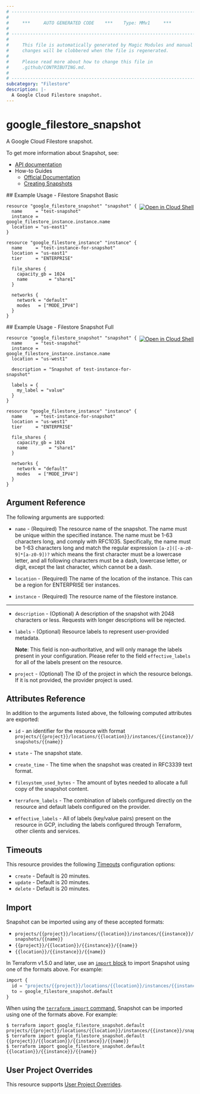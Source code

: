 ```yaml
---
# ----------------------------------------------------------------------------
#
#     ***     AUTO GENERATED CODE    ***    Type: MMv1     ***
#
# ----------------------------------------------------------------------------
#
#     This file is automatically generated by Magic Modules and manual
#     changes will be clobbered when the file is regenerated.
#
#     Please read more about how to change this file in
#     .github/CONTRIBUTING.md.
#
# ----------------------------------------------------------------------------
subcategory: "Filestore"
description: |-
  A Google Cloud Filestore snapshot.
---
```


# google\_filestore\_snapshot

A Google Cloud Filestore snapshot.


To get more information about Snapshot, see:

* [API documentation](https://cloud.google.com/filestore/docs/reference/rest/v1/projects.locations.instances.snapshots)
* How-to Guides
    * [Official Documentation](https://cloud.google.com/filestore/docs/snapshots)
    * [Creating Snapshots](https://cloud.google.com/filestore/docs/create-snapshots)

<div class = "oics-button" style="float: right; margin: 0 0 -15px">
  <a href="https://console.cloud.google.com/cloudshell/open?cloudshell_git_repo=https%3A%2F%2Fgithub.com%2Fterraform-google-modules%2Fdocs-examples.git&cloudshell_working_dir=filestore_snapshot_basic&cloudshell_image=gcr.io%2Fcloudshell-images%2Fcloudshell%3Alatest&open_in_editor=main.tf&cloudshell_print=.%2Fmotd&cloudshell_tutorial=.%2Ftutorial.md" target="_blank">
    <img alt="Open in Cloud Shell" src="//gstatic.com/cloudssh/images/open-btn.svg" style="max-height: 44px; margin: 32px auto; max-width: 100%;">
  </a>
</div>
## Example Usage - Filestore Snapshot Basic


```hcl
resource "google_filestore_snapshot" "snapshot" {
  name     = "test-snapshot"
  instance = google_filestore_instance.instance.name
  location = "us-east1"
}

resource "google_filestore_instance" "instance" {
  name     = "test-instance-for-snapshot"
  location = "us-east1"
  tier     = "ENTERPRISE"

  file_shares {
    capacity_gb = 1024
    name        = "share1"
  }

  networks {
    network = "default"
    modes   = ["MODE_IPV4"]
  }
}
```
<div class = "oics-button" style="float: right; margin: 0 0 -15px">
  <a href="https://console.cloud.google.com/cloudshell/open?cloudshell_git_repo=https%3A%2F%2Fgithub.com%2Fterraform-google-modules%2Fdocs-examples.git&cloudshell_working_dir=filestore_snapshot_full&cloudshell_image=gcr.io%2Fcloudshell-images%2Fcloudshell%3Alatest&open_in_editor=main.tf&cloudshell_print=.%2Fmotd&cloudshell_tutorial=.%2Ftutorial.md" target="_blank">
    <img alt="Open in Cloud Shell" src="//gstatic.com/cloudssh/images/open-btn.svg" style="max-height: 44px; margin: 32px auto; max-width: 100%;">
  </a>
</div>
## Example Usage - Filestore Snapshot Full


```hcl
resource "google_filestore_snapshot" "snapshot" {
  name     = "test-snapshot"
  instance = google_filestore_instance.instance.name
  location = "us-west1"

  description = "Snapshot of test-instance-for-snapshot"

  labels = {
    my_label = "value"
  }
}

resource "google_filestore_instance" "instance" {
  name     = "test-instance-for-snapshot"
  location = "us-west1"
  tier     = "ENTERPRISE"

  file_shares {
    capacity_gb = 1024
    name        = "share1"
  }

  networks {
    network = "default"
    modes   = ["MODE_IPV4"]
  }
}
```

## Argument Reference

The following arguments are supported:


* `name` -
  (Required)
  The resource name of the snapshot. The name must be unique within the specified instance.
  The name must be 1-63 characters long, and comply with
  RFC1035. Specifically, the name must be 1-63 characters long and match
  the regular expression `[a-z]([-a-z0-9]*[a-z0-9])?` which means the
  first character must be a lowercase letter, and all following
  characters must be a dash, lowercase letter, or digit, except the last
  character, which cannot be a dash.

* `location` -
  (Required)
  The name of the location of the instance. This can be a region for ENTERPRISE tier instances.

* `instance` -
  (Required)
  The resource name of the filestore instance.


- - -


* `description` -
  (Optional)
  A description of the snapshot with 2048 characters or less. Requests with longer descriptions will be rejected.

* `labels` -
  (Optional)
  Resource labels to represent user-provided metadata.

  **Note**: This field is non-authoritative, and will only manage the labels present in your configuration.
  Please refer to the field `effective_labels` for all of the labels present on the resource.

* `project` - (Optional) The ID of the project in which the resource belongs.
    If it is not provided, the provider project is used.


## Attributes Reference

In addition to the arguments listed above, the following computed attributes are exported:

* `id` - an identifier for the resource with format `projects/{{project}}/locations/{{location}}/instances/{{instance}}/snapshots/{{name}}`

* `state` -
  The snapshot state.

* `create_time` -
  The time when the snapshot was created in RFC3339 text format.

* `filesystem_used_bytes` -
  The amount of bytes needed to allocate a full copy of the snapshot content.

* `terraform_labels` -
  The combination of labels configured directly on the resource
   and default labels configured on the provider.

* `effective_labels` -
  All of labels (key/value pairs) present on the resource in GCP, including the labels configured through Terraform, other clients and services.


## Timeouts

This resource provides the following
[Timeouts](https://developer.hashicorp.com/terraform/plugin/sdkv2/resources/retries-and-customizable-timeouts) configuration options:

- `create` - Default is 20 minutes.
- `update` - Default is 20 minutes.
- `delete` - Default is 20 minutes.

## Import


Snapshot can be imported using any of these accepted formats:

* `projects/{{project}}/locations/{{location}}/instances/{{instance}}/snapshots/{{name}}`
* `{{project}}/{{location}}/{{instance}}/{{name}}`
* `{{location}}/{{instance}}/{{name}}`


In Terraform v1.5.0 and later, use an [`import` block](https://developer.hashicorp.com/terraform/language/import) to import Snapshot using one of the formats above. For example:

```tf
import {
  id = "projects/{{project}}/locations/{{location}}/instances/{{instance}}/snapshots/{{name}}"
  to = google_filestore_snapshot.default
}
```

When using the [`terraform import` command](https://developer.hashicorp.com/terraform/cli/commands/import), Snapshot can be imported using one of the formats above. For example:

```
$ terraform import google_filestore_snapshot.default projects/{{project}}/locations/{{location}}/instances/{{instance}}/snapshots/{{name}}
$ terraform import google_filestore_snapshot.default {{project}}/{{location}}/{{instance}}/{{name}}
$ terraform import google_filestore_snapshot.default {{location}}/{{instance}}/{{name}}
```

## User Project Overrides

This resource supports [User Project Overrides](https://registry.terraform.io/providers/hashicorp/google/latest/docs/guides/provider_reference#user_project_override).
